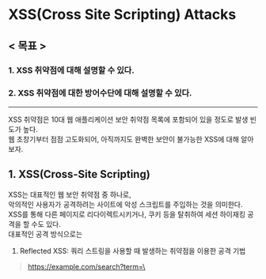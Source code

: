 # XSS(Cross Site Scripting) Attacks

## < 목표 >
### 1. XSS 취약점에 대해 설명할 수 있다.
### 2. XSS 취약점에 대한 방어수단에 대해 설명할 수 있다.   
---

XSS 취약점은 10대 웹 애플리케이션 보안 취약점 목록에 포함되어 있을 정도로 발생 빈도가 높다.   
웹 초창기부터 점점 고도화되어, 아직까지도 완벽한 보안이 불가능한 XSS에 대해 알아보자.

## 1. XSS(Cross-Site Scripting)
XSS는 대표적인 웹 보안 취약점 중 하나로,   
악의적인 사용자가 공격하려는 사이트에 악성 스크립트를 주입하는 것을 의미한다.   
XSS를 통해 다른 페이지로 리다이렉트시키거나, 쿠키 등을 탈취하여 세션 하이재킹 공격을 할 수도 있다.   
대표적인 공격 방식으로는
1. Reflected XSS: 쿼리 스트링을 사용할 때 발생하는 취약점을 이용한 공격 기법
> https://example.com/search?term=\<script>alert('이 사이트는 보안이 취약하네요^^')\</script>
2. Stored XSS: 악성 스크립트를 서버에 저장한 후 서비스를 제공하는 정상 페이지에 노출시키도록 하는 공격 기법
> < Stored XSS 예시 >
>>![Stored XSS 예시](/assets/xss/stored-xss.png)   
3. DOM XSS: HTML 태그의 이벤트 속성(onclick 등)에 스크립트를 주입하여 실행시키는 공격 기법
> \<h1 onload="alert('대충 쿠키를 전송하는 코드')>당신의 쿠키는 내가 가져간다.\</h1>
등이 있다.

## 2. 트위터 XSS 취약점 공격 사례
트위터에서 운영하던 소셜 미디어 어플리케이션인 트윗덱에 로그인할 경우,   
자동으로 리트윗과 Alert을 띄우는 XSS 취약점 공격이 있었다.
> < 2014년 Twitter XSS 취약점 공격 >
>>![트위터 사례](/assets/xss/twitter.jpg)   

## 3. XSS 방어를 위해서는...
1. innerHTML의 사용을 최대한 자제한다.
➡ XSS 코드가 실행되는 것을 방지할 수 있다.
2. 쿠키 설정 시 'HttpOnly' 옵션을 활성화한다.
➡ 브라우저에서 쿠키에 접근할 수 없기에 탈취도 불가능하다.
3. 응답 헤더의 'Content-Security-Policy'를 설정한다.
➡ 외부로부터 주입된 악성 스크립트의 실행을 막을 수 있다.
4. LocalStorage에는 세션 ID와 같은 민감한 정보를 저장하지 않는다.
➡ LocalStroage는 쿠키에 비해 보안에 취약하다!
5. XSS에 사용되는 특수문자를 치환하여 저장한다.   
와 같은 가이드 라인이 있지만 보안 전문가가 아닌 이상,   
다양한 보안 관련 라이브러리를 활용해 최대한 많은 안전장치를 마련하는 편이 낫다.   
보안에는 끝이 없기에,,,

---

## Summary
XSS 취약점 공격은 가장 널리 알려진 보안 문제로 원리는 간단하지만   
공격기법이 점차 다양해지며 아직까지도 완전한 방어가 어려운 공격 기법이다.   
가장 대표적인 공격 기법으로 1) Reflected XSS 2) Stored XSS 3) DOM XSS이 있으며,   
이를 예방하기 위해서는 사용자로부터의 입력을 그대로 출력하는 것에 주의해야 한다.

---

> 추천 자료
>> [Blog] NordVPN: https://nordvpn.com/ko/blog/xss-attack/      
>> [Youtube] PwnFunction: https://www.youtube.com/watch?v=EoaDgUgS6QA 

> 추가로 공부하면 좋을 주제들
>> CSRF(Cross-Site Request Forgery)

